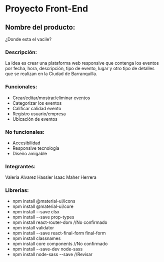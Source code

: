 # Proyecto Front-End

## Nombre del producto:
¿Donde esta el vacile?
### Descripción:
La idea es crear una plataforma web responsive que contenga los eventos por fecha, hora, descripción, tipo de evento, lugar y otro tipo de detalles que se realizan en la Ciudad de Barranquilla.

### Funcionales:
- Crear/editar/mostrar/eliminar eventos
- Categorizar los eventos 
- Calificar calidad evento
- Registro usuario/empresa
- Ubicación de eventos


### No funcionales:
- Accesibilidad 
- Responsive tecnología 
- Diseño amigable

### Integrantes:
Valeria Alvarez
Hassler Isaac
Maher Herrera


### Librerias: 
- npm install @material-ui/icons
- npm install @material-ui/core
- npm install --save clsx
- npm install --save prop-types
- npm install react-router-dom    //No confirmado
- npm install validator
- npm install --save react-final-form final-form
- npm install classnames
- npm install core components  //No confirmado
- npm install --save-dev node-sass
- npm install node-sass --save   //Revisar


